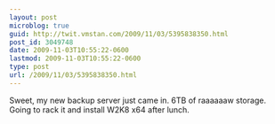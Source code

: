 ```yaml
---
layout: post
microblog: true
guid: http://twit.vmstan.com/2009/11/03/5395838350.html
post_id: 3049748
date: 2009-11-03T10:55:22-0600
lastmod: 2009-11-03T10:55:22-0600
type: post
url: /2009/11/03/5395838350.html
---
```

Sweet, my new backup server just came in. 6TB of raaaaaaw storage. Going to rack it and install W2K8 x64 after lunch.
